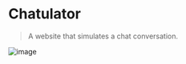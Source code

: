 # Chatulator
> A website that simulates a chat conversation.

![image](https://user-images.githubusercontent.com/5800726/34204736-cfe10106-e5a5-11e7-9c59-5ccf58e4965b.png)
